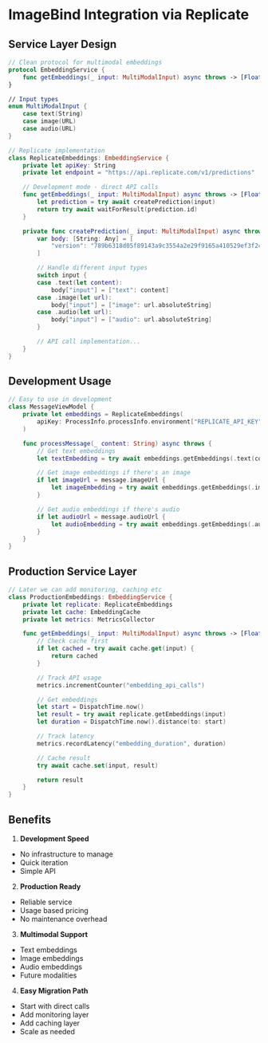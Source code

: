 # ImageBind Integration via Replicate

## Service Layer Design
```swift
// Clean protocol for multimodal embeddings
protocol EmbeddingService {
    func getEmbeddings(_ input: MultiModalInput) async throws -> [Float]
}

// Input types
enum MultiModalInput {
    case text(String)
    case image(URL)
    case audio(URL)
}

// Replicate implementation
class ReplicateEmbeddings: EmbeddingService {
    private let apiKey: String
    private let endpoint = "https://api.replicate.com/v1/predictions"

    // Development mode - direct API calls
    func getEmbeddings(_ input: MultiModalInput) async throws -> [Float] {
        let prediction = try await createPrediction(input)
        return try await waitForResult(prediction.id)
    }

    private func createPrediction(_ input: MultiModalInput) async throws -> Prediction {
        var body: [String: Any] = [
            "version": "789b6318d05f89143a9c3554a2e29f9165a410529ef3f2c5844fe1c03d758737"
        ]

        // Handle different input types
        switch input {
        case .text(let content):
            body["input"] = ["text": content]
        case .image(let url):
            body["input"] = ["image": url.absoluteString]
        case .audio(let url):
            body["input"] = ["audio": url.absoluteString]
        }

        // API call implementation...
    }
}
```

## Development Usage
```swift
// Easy to use in development
class MessageViewModel {
    private let embeddings = ReplicateEmbeddings(
        apiKey: ProcessInfo.processInfo.environment["REPLICATE_API_KEY"]!
    )

    func processMessage(_ content: String) async throws {
        // Get text embeddings
        let textEmbedding = try await embeddings.getEmbeddings(.text(content))

        // Get image embeddings if there's an image
        if let imageUrl = message.imageUrl {
            let imageEmbedding = try await embeddings.getEmbeddings(.image(imageUrl))
        }

        // Get audio embeddings if there's audio
        if let audioUrl = message.audioUrl {
            let audioEmbedding = try await embeddings.getEmbeddings(.audio(audioUrl))
        }
    }
}
```

## Production Service Layer
```swift
// Later we can add monitoring, caching etc
class ProductionEmbeddings: EmbeddingService {
    private let replicate: ReplicateEmbeddings
    private let cache: EmbeddingCache
    private let metrics: MetricsCollector

    func getEmbeddings(_ input: MultiModalInput) async throws -> [Float] {
        // Check cache first
        if let cached = try await cache.get(input) {
            return cached
        }

        // Track API usage
        metrics.incrementCounter("embedding_api_calls")

        // Get embeddings
        let start = DispatchTime.now()
        let result = try await replicate.getEmbeddings(input)
        let duration = DispatchTime.now().distance(to: start)

        // Track latency
        metrics.recordLatency("embedding_duration", duration)

        // Cache result
        try await cache.set(input, result)

        return result
    }
}
```

## Benefits

1. **Development Speed**
- No infrastructure to manage
- Quick iteration
- Simple API

2. **Production Ready**
- Reliable service
- Usage based pricing
- No maintenance overhead

3. **Multimodal Support**
- Text embeddings
- Image embeddings
- Audio embeddings
- Future modalities

4. **Easy Migration Path**
- Start with direct calls
- Add monitoring layer
- Add caching layer
- Scale as needed
